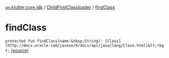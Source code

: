[uy.klutter.core.jdk](../index.md) / [ChildFirstClassloader](index.md) / [findClass](.)


# findClass

`protected fun findClass(name:&nbsp;String): [Class](http://docs.oracle.com/javase/6/docs/api/java/lang/Class.html)&lt;*&gt;` [(source)](https://github.com/kohesive/klutter/blob/master/core-jdk6/src/main/kotlin/uy/klutter/core/jdk/ChildFirstClassloader.kt#L35)



